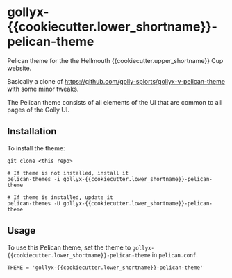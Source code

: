 # gollyx-{{cookiecutter.lower_shortname}}-pelican-theme

Pelican theme for the the Hellmouth {{cookiecutter.upper_shortname}} Cup website.

Basically a clone of <https://github.com/golly-splorts/gollyx-v-pelican-theme> with some minor tweaks.

The Pelican theme consists of all elements of the UI that are common to
all pages of the Golly UI.

## Installation

To install the theme:

```
git clone <this repo>

# If theme is not installed, install it
pelican-themes -i gollyx-{{cookiecutter.lower_shortname}}-pelican-theme

# If theme is installed, update it
pelican-themes -U gollyx-{{cookiecutter.lower_shortname}}-pelican-theme
```

## Usage

To use this Pelican theme, set the theme to `gollyx-{{cookiecutter.lower_shortname}}-pelican-theme`
in `pelican.conf`.

```
THEME = 'gollyx-{{cookiecutter.lower_shortname}}-pelican-theme'
```
